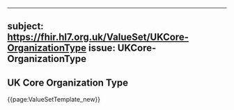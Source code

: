 
---
subject: https://fhir.hl7.org.uk/ValueSet/UKCore-OrganizationType
issue: UKCore-OrganizationType
---
## UK Core Organization Type

{{page:ValueSetTemplate_new}}
    
